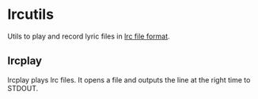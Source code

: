 lrcutils
========

Utils to play and record lyric files in [lrc file format](http://en.wikipedia.org/wiki/LRC_\(file_format\)).

## lrcplay
lrcplay plays lrc files. It opens a file and outputs the line at the right time to STDOUT.
